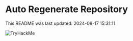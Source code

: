# Auto Regenerate Repository

This README was last updated: 2024-08-17 15:31:11

 ![TryHackMe](https://tryhackme.com/badge/533634)